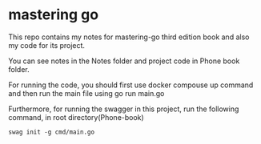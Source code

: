 # mastering go

This repo contains my notes for mastering-go third edition book and also my code for its project.

You can see notes in the Notes folder and project code in Phone book folder.

For running the code, you should first use docker compouse up command and then run the main file using go run main.go 

Furthermore, for running the swagger in this project, run the following command, in root directory(Phone-book) 
```
swag init -g cmd/main.go
```
